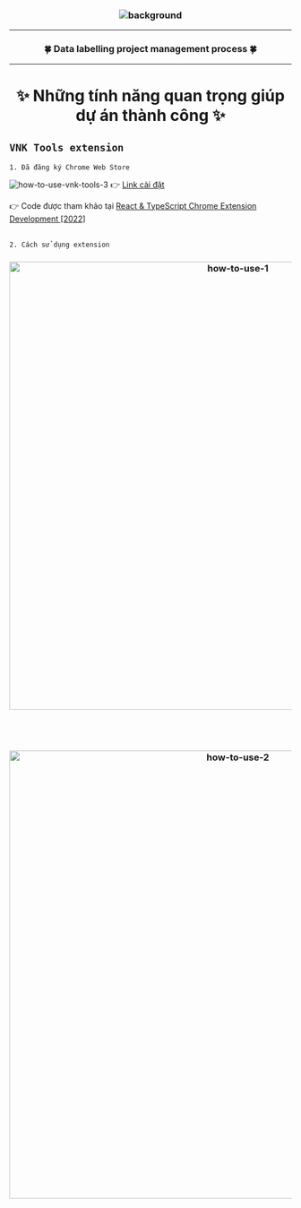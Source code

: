 <a name="readme-top"></a>
<h3 align="center">
  <img src="https://user-images.githubusercontent.com/22954435/191185738-1116bdb9-c865-47f1-b46d-71f241e65723.png" alt="background"/>
</h3>
<hr />
<h3 align="center">
  🍀 Data labelling project management process 🍀
</h3>
<hr />

<h1 align="center">✨ Những tính năng quan trọng giúp dự án thành công ✨</h1>

## `VNK Tools extension`
`1. Đã đăng ký Chrome Web Store`

![how-to-use-vnk-tools-3](https://user-images.githubusercontent.com/22954435/191188915-82aa977d-98fc-40d0-ab21-4b2256ee287c.png)
  👉 [Link cài đặt](https://chrome.google.com/webstore/detail/vnk-tools/eflhiejcojnjccjbjlmlkiingijkibnc?hl=vi&authuser=0)
  
  👉 Code được tham khảo tại [React & TypeScript Chrome Extension Development [2022]](https://www.udemy.com/course/chrome-extension/)
<br></br>


`2. Cách sử dụng extension`
<h3 align="center">
  <img src="https://user-images.githubusercontent.com/22954435/191190750-41db89bf-dd67-426b-a39f-f3d2a457c03a.png" alt="how-to-use-1" width="800"/>
</h3>

<br></br>
<h3 align="center">
  <img src="https://user-images.githubusercontent.com/22954435/191190783-7bd3c749-c657-4930-a8b7-7eae5aadceb4.png" alt="how-to-use-2" width="800"/>
</h3>

